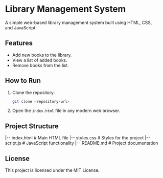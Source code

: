 # Library Management System

A simple web-based library management system built using HTML, CSS, and JavaScript.

## Features

- Add new books to the library.
- View a list of added books.
- Remove books from the list.

## How to Run

1. Clone the repository:
    ```bash
    git clone <repository-url>
    ```
2. Open the `index.html` file in any modern web browser.

## Project Structure

|-- index.html # Main HTML file |-- styles.css # Styles for the project |-- script.js # JavaScript functionality |-- README.md # Project documentation

## License

This project is licensed under the MIT License.
